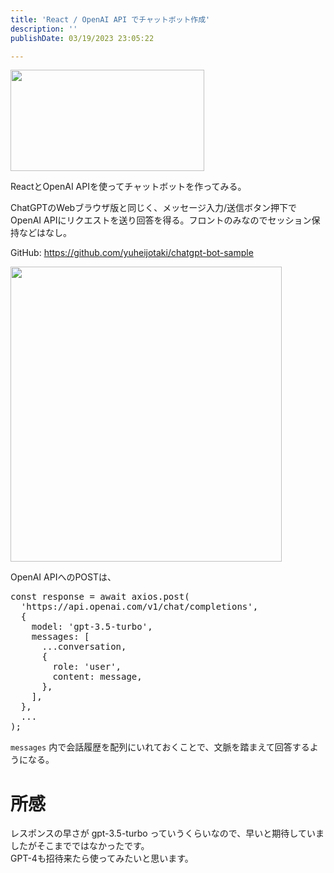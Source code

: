 ```yaml
---
title: 'React / OpenAI API でチャットボット作成'
description: ''
publishDate: 03/19/2023 23:05:22

---
```

<p><span itemscope itemtype="http://schema.org/Photograph"><img src="/images/hatena/20230319224343.png" width="310" height="162" loading="lazy" title="" class="hatena-fotolife" itemprop="image"></span></p>

<p>ReactとOpenAI APIを使ってチャットボットを作ってみる。</p>

<p>ChatGPTのWebブラウザ版と同じく、メッセージ入力/送信ボタン押下でOpenAI APIにリクエストを送り回答を得る。フロントのみなのでセッション保持などはなし。</p>

<p>GitHub: <a href="https://github.com/yuheijotaki/chatgpt-bot-sample">https://github.com/yuheijotaki/chatgpt-bot-sample</a></p>

<p><span itemscope itemtype="http://schema.org/Photograph"><img src="https://cdn-ak.f.st-hatena.com/images/fotolife/j/jotaki/20230319/20230319232339.gif" width="434" height="472" loading="lazy" title="" class="hatena-fotolife" itemprop="image"></span></p>

<p>OpenAI APIへのPOSTは、</p>

<pre class="code lang-javascript" data-lang="javascript" data-unlink><span class="synStatement">const</span> response = await axios.post(
  <span class="synConstant">'https://api.openai.com/v1/chat/completions'</span>,
  <span class="synIdentifier">{</span>
    model: <span class="synConstant">'gpt-3.5-turbo'</span>,
    messages: <span class="synIdentifier">[</span>
      ...conversation,
      <span class="synIdentifier">{</span>
        role: <span class="synConstant">'user'</span>,
        content: message,
      <span class="synIdentifier">}</span>,
    <span class="synIdentifier">]</span>,
  <span class="synIdentifier">}</span>,
  ...
);
</pre>


<p><code>messages</code> 内で会話履歴を配列にいれておくことで、文脈を踏まえて回答するようになる。</p>

<h1 id="所感">所感</h1>

<p>レスポンスの早さが gpt-3.5-turbo っていうくらいなので、早いと期待していましたがそこまでではなかったです。<br/>
GPT-4も招待来たら使ってみたいと思います。</p>

